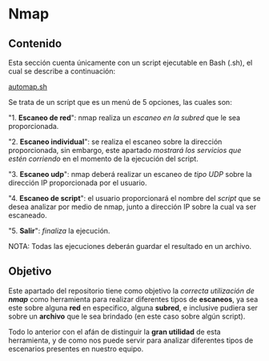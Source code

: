 # Nmap
## Contenido
Esta sección cuenta únicamente con un script ejecutable en Bash (.sh), el cual se describe a continuación:

[automap.sh](https://github.com/Yaayoo15/PIA/blob/main/Nmap/automap.sh)

Se trata de un script que es un menú de 5 opciones, las cuales son:

"1. **Escaneo de red**": nmap realiza un *escaneo en la subred* que le sea proporcionada.
 
 "2. **Escaneo individual**": se realiza el escaneo sobre la dirección proporcionada, sin embargo, este apartado *mostrará los servicios que estén corriendo* en el momento de la ejecución del script.

"3. **Escaneo udp**": nmap deberá realizar un escaneo de *tipo UDP* sobre la dirección IP proporcionada por el usuario.

"4. **Escaneo de script**": el usuario proporcionará el nombre del *script* que se desea analizar por medio de nmap, junto a dirección IP sobre la cual va ser escaneado.

"5. **Salir**": *finaliza* la ejecución.

NOTA: Todas las ejecuciones deberán guardar el resultado en un archivo.

## Objetivo
Este apartado del repositorio tiene como objetivo la *correcta utilización de **nmap*** como herramienta para realizar diferentes tipos de **escaneos**, ya sea este sobre alguna **red** en especifico, alguna **subred**, e inclusive pudiera ser sobre un **archivo** que le sea brindado (en este caso sobre algún script).

Todo lo anterior con el afán de distinguir la **gran utilidad** de esta herramienta, y de como nos puede servir para analizar diferentes tipos de escenarios presentes en nuestro equipo.
